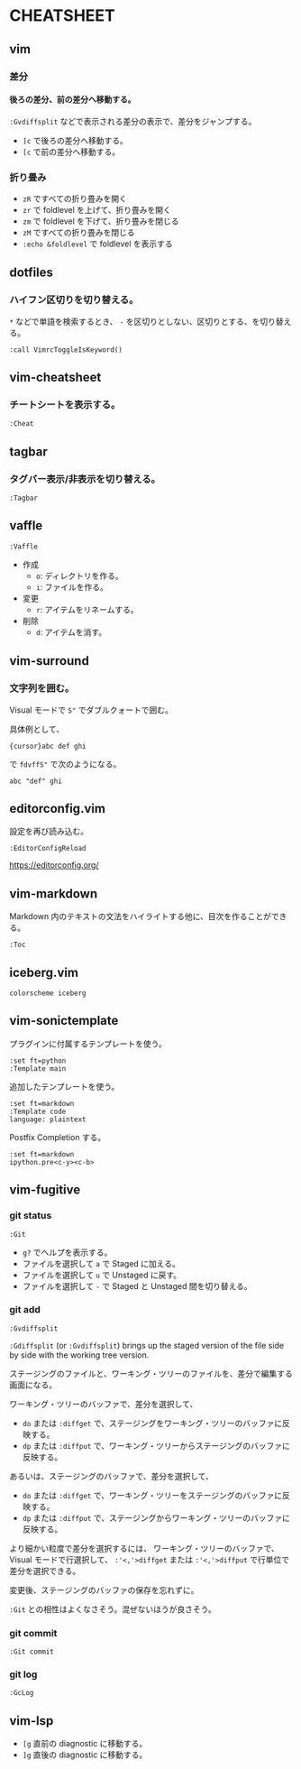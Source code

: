# CHEATSHEET

## vim

### 差分

#### 後ろの差分、前の差分へ移動する。

`:Gvdiffsplit` などで表示される差分の表示で、差分をジャンプする。

- `]c` で後ろの差分へ移動する。
- `[c` で前の差分へ移動する。

### 折り畳み

- `zR` ですべての折り畳みを開く
- `zr` で foldlevel を上げて、折り畳みを開く
- `zm` で foldlevel を下げて、折り畳みを閉じる
- `zM` ですべての折り畳みを閉じる
- `:echo &foldlevel` で foldlevel を表示する

## dotfiles

### ハイフン区切りを切り替える。

`*` などで単語を検索するとき、
`-` を区切りとしない、区切りとする、を切り替える。

```vim
:call VimrcToggleIsKeyword()
```

## vim-cheatsheet

### チートシートを表示する。

```vim
:Cheat
```

## tagbar

### タグバー表示/非表示を切り替える。

```vim
:Tagbar
```

## vaffle

```vim
:Vaffle
```

- 作成
    - `o`: ディレクトリを作る。
    - `i`: ファイルを作る。
- 変更
    - `r`: アイテムをリネームする。
- 削除
    - `d`: アイテムを消す。

## vim-surround

### 文字列を囲む。

Visual モードで `S"` でダブルクォートで囲む。

具体例として、

```text
{cursor}abc def ghi
```

で `fdvffS"` で次のようになる。

```text
abc "def" ghi
```

## editorconfig.vim

設定を再び読み込む。

```vim
:EditorConfigReload
```

https://editorconfig.org/

## vim-markdown

Markdown 内のテキストの文法をハイライトする他に、目次を作ることができる。

```vim
:Toc
```

## iceberg.vim

```vim
colorscheme iceberg
```

## vim-sonictemplate

プラグインに付属するテンプレートを使う。

```vim
:set ft=python
:Template main
```

追加したテンプレートを使う。

```vim
:set ft=markdown
:Template code
language: plaintext
```

Postfix Completion する。

```vim
:set ft=markdown
ipython.pre<c-y><c-b>
```

## vim-fugitive

### git status

```vim
:Git
```

- `g?` でヘルプを表示する。
- ファイルを選択して `a` で Staged に加える。
- ファイルを選択して `u` で Unstaged に戻す。
- ファイルを選択して `-` で Staged と Unstaged 間を切り替える。

### git add

```vim
:Gvdiffsplit
```

`:Gdiffsplit` (or `:Gvdiffsplit`) brings up the staged version of the file side by side with the working tree version.

ステージングのファイルと、ワーキング・ツリーのファイルを、差分で編集する画面になる。

ワーキング・ツリーのバッファで、差分を選択して、

- `do` または `:diffget` で、ステージングをワーキング・ツリーのバッファに反映する。
- `dp` または `:diffput` で、ワーキング・ツリーからステージングのバッファに反映する。

あるいは、ステージングのバッファで、差分を選択して、

- `do` または `:diffget` で、ワーキング・ツリーをステージングのバッファに反映する。
- `dp` または `:diffput` で、ステージングからワーキング・ツリーのバッファに反映する。

より細かい粒度で差分を選択するには、
ワーキング・ツリーのバッファで、Visual モードで行選択して、
`:'<,'>diffget` または `:'<,'>diffput` で行単位で差分を選択できる。

変更後、ステージングのバッファの保存を忘れずに。

`:Git` との相性はよくなさそう。混ぜないほうが良さそう。

### git commit

```vim
:Git commit
```

### git log

```vim
:GcLog
```

## vim-lsp

- `[g` 直前の diagnostic に移動する。
- `]g` 直後の diagnostic に移動する。
